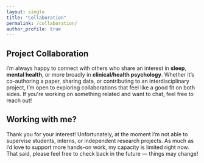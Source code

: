```yaml
---
layout: single
title: "Collaboration"
permalink: /collaboration/
author_profile: true
---
```

## Project Collaboration
I’m always happy to connect with others who share an interest in **sleep**, **mental health**, or more broadly in **clinical/health psychology**. Whether it’s co-authoring a paper, sharing data, or contributing to an interdisciplinary project, I’m open to exploring collaborations that feel like a good fit on both sides. If you're working on something related and want to chat, feel free to reach out! 

## Working with me?
Thank you for your interest! Unfortunately, at the moment I’m not able to supervise students, interns, or independent research projects. As much as I’d love to support more hands-on work, my capacity is limited right now. That said, please feel free to check back in the future — things may change!



